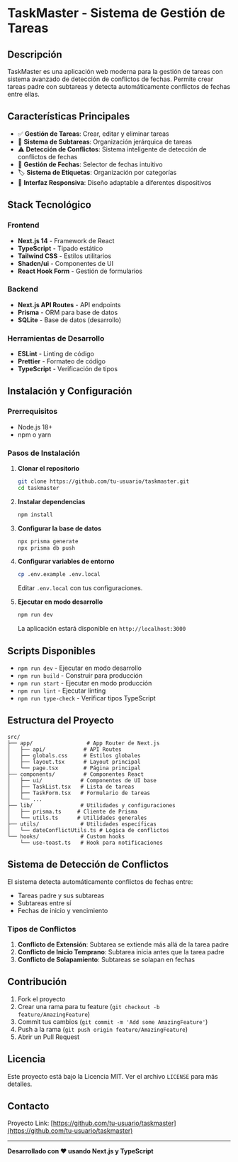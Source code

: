# TaskMaster - Sistema de Gestión de Tareas

## Descripción

TaskMaster es una aplicación web moderna para la gestión de tareas con sistema avanzado de detección de conflictos de fechas. Permite crear tareas padre con subtareas y detecta automáticamente conflictos de fechas entre ellas.

## Características Principales

- ✅ **Gestión de Tareas**: Crear, editar y eliminar tareas
- 🔗 **Sistema de Subtareas**: Organización jerárquica de tareas
- ⚠️ **Detección de Conflictos**: Sistema inteligente de detección de conflictos de fechas
- 📅 **Gestión de Fechas**: Selector de fechas intuitivo
- 🏷️ **Sistema de Etiquetas**: Organización por categorías
- 📱 **Interfaz Responsiva**: Diseño adaptable a diferentes dispositivos

## Stack Tecnológico

### Frontend
- **Next.js 14** - Framework de React
- **TypeScript** - Tipado estático
- **Tailwind CSS** - Estilos utilitarios
- **Shadcn/ui** - Componentes de UI
- **React Hook Form** - Gestión de formularios

### Backend
- **Next.js API Routes** - API endpoints
- **Prisma** - ORM para base de datos
- **SQLite** - Base de datos (desarrollo)

### Herramientas de Desarrollo
- **ESLint** - Linting de código
- **Prettier** - Formateo de código
- **TypeScript** - Verificación de tipos

## Instalación y Configuración

### Prerrequisitos
- Node.js 18+ 
- npm o yarn

### Pasos de Instalación

1. **Clonar el repositorio**
   ```bash
   git clone https://github.com/tu-usuario/taskmaster.git
   cd taskmaster
   ```

2. **Instalar dependencias**
   ```bash
   npm install
   ```

3. **Configurar la base de datos**
   ```bash
   npx prisma generate
   npx prisma db push
   ```

4. **Configurar variables de entorno**
   ```bash
   cp .env.example .env.local
   ```
   Editar `.env.local` con tus configuraciones.

5. **Ejecutar en modo desarrollo**
   ```bash
   npm run dev
   ```

   La aplicación estará disponible en `http://localhost:3000`

## Scripts Disponibles

- `npm run dev` - Ejecutar en modo desarrollo
- `npm run build` - Construir para producción
- `npm run start` - Ejecutar en modo producción
- `npm run lint` - Ejecutar linting
- `npm run type-check` - Verificar tipos TypeScript

## Estructura del Proyecto

```
src/
├── app/                 # App Router de Next.js
│   ├── api/            # API Routes
│   ├── globals.css     # Estilos globales
│   ├── layout.tsx      # Layout principal
│   └── page.tsx        # Página principal
├── components/         # Componentes React
│   ├── ui/            # Componentes de UI base
│   ├── TaskList.tsx   # Lista de tareas
│   ├── TaskForm.tsx   # Formulario de tareas
│   └── ...
├── lib/               # Utilidades y configuraciones
│   ├── prisma.ts     # Cliente de Prisma
│   └── utils.ts      # Utilidades generales
├── utils/             # Utilidades específicas
│   └── dateConflictUtils.ts # Lógica de conflictos
└── hooks/             # Custom hooks
    └── use-toast.ts   # Hook para notificaciones
```

## Sistema de Detección de Conflictos

El sistema detecta automáticamente conflictos de fechas entre:
- Tareas padre y sus subtareas
- Subtareas entre sí
- Fechas de inicio y vencimiento

### Tipos de Conflictos
1. **Conflicto de Extensión**: Subtarea se extiende más allá de la tarea padre
2. **Conflicto de Inicio Temprano**: Subtarea inicia antes que la tarea padre
3. **Conflicto de Solapamiento**: Subtareas se solapan en fechas

## Contribución

1. Fork el proyecto
2. Crear una rama para tu feature (`git checkout -b feature/AmazingFeature`)
3. Commit tus cambios (`git commit -m 'Add some AmazingFeature'`)
4. Push a la rama (`git push origin feature/AmazingFeature`)
5. Abrir un Pull Request

## Licencia

Este proyecto está bajo la Licencia MIT. Ver el archivo `LICENSE` para más detalles.

## Contacto

Proyecto Link: [https://github.com/tu-usuario/taskmaster](https://github.com/tu-usuario/taskmaster)

---

**Desarrollado con ❤️ usando Next.js y TypeScript**